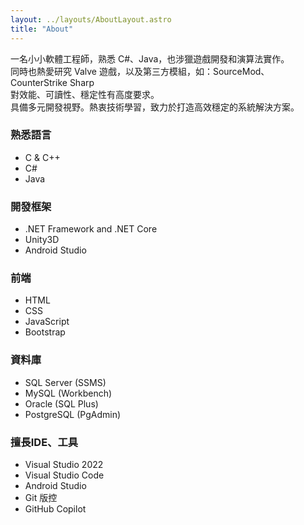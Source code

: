 ```yaml
---
layout: ../layouts/AboutLayout.astro
title: "About"
---
```


一名小小軟體工程師，熟悉 C#、Java，也涉獵遊戲開發和演算法實作。\
同時也熱愛研究 Valve 遊戲，以及第三方模組，如：SourceMod、CounterStrike Sharp\
對效能、可讀性、穩定性有高度要求。\
具備多元開發視野。熱衷技術學習，致力於打造高效穩定的系統解決方案。

### 熟悉語言
- C & C++
- C#
- Java

### 開發框架
- .NET Framework and .NET Core
- Unity3D
- Android Studio

### 前端
- HTML
- CSS
- JavaScript
- Bootstrap

### 資料庫
- SQL Server (SSMS)
- MySQL (Workbench)
- Oracle (SQL Plus)
- PostgreSQL (PgAdmin)

### 擅長IDE、工具
- Visual Studio 2022
- Visual Studio Code
- Android Studio
- Git 版控
- GitHub Copilot

